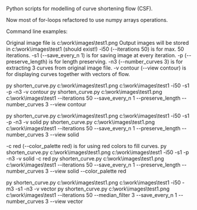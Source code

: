 Python scripts for modelling of curve shortening flow (CSF).

Now most of for-loops refactored to use numpy arrays operations.

Command line examples:

Original image file is c:\work\images\test1.png
Output images will be stored in c:\work\images\test1 (should exist!)
-i50 (--iterations 50) is for max. 50 iterations.
-s1 (--save_every_n 1) is for saving image at every iteration.
-p (--preserve_length) is for length preserving.
-n3 (--number_curves 3) is for extracting 3 curves from original image file.
-v contour (--view contour) is for displaying curves together with vectors of flow.

py shorten_curve.py c:\work\images\test1.png c:\work\images\test1 -i50 -s1 -p -n3 -v contour
py shorten_curve.py c:\work\images\test1.png c:\work\images\test1 --iterations 50 --save_every_n 1 --preserve_length --number_curves 3 --view contour

py shorten_curve.py c:\work\images\test1.png c:\work\images\test1 -i50 -s1 -p -n3 -v solid
py shorten_curve.py c:\work\images\test1.png c:\work\images\test1 --iterations 50 --save_every_n 1 --preserve_length --number_curves 3 --view solid

-c red (--color_palette red) is for using red colors to fill curves.
py shorten_curve.py c:\work\images\test1.png c:\work\images\test1 -i50 -s1 -p -n3 -v solid -c red
py shorten_curve.py c:\work\images\test1.png c:\work\images\test1 --iterations 50 --save_every_n 1 --preserve_length --number_curves 3 --view solid --color_palette red

py shorten_curve.py c:\work\images\test1.png c:\work\images\test1 -i50 -m3 -s1 -n3 -v vector
py shorten_curve.py c:\work\images\test1.png c:\work\images\test1 --iterations 50 --median_filter 3 --save_every_n 1 --number_curves 3 --view vector
